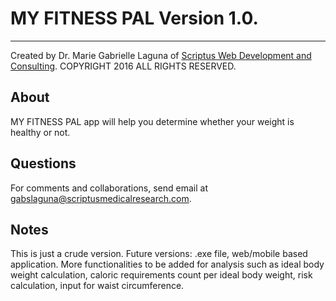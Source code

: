 # MY FITNESS PAL Version 1.0.
***

Created by Dr. Marie Gabrielle Laguna of [Scriptus Web Development and Consulting](www.scriptusmedicalresearch.com).
COPYRIGHT 2016 ALL RIGHTS RESERVED.

## About

MY FITNESS PAL app will help you determine whether your weight is healthy or not.

## Questions

For comments and collaborations, send email at gabslaguna@scriptusmedicalresearch.com.

## Notes
This is just a crude version. Future versions: .exe file, web/mobile based application.
More functionalities to be added for analysis such as ideal body weight calculation, caloric requirements count per ideal body weight, risk calculation, input for waist circumference.
